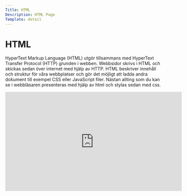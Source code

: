 ```yaml
---
Title: HTML
Description: HTML Page
Template: detail
---
```

# HTML
HyperText Markup Language (HTML) utgör tillsammans med HyperText Transfer Protocol (HTTP) grunden i webben. Webbsidor skrivs i HTML och skickas sedan över internet med hjälp av HTTP.
HTML beskriver innehåll och struktur för våra webbplatser och gör det möjligt att ladda andra dokument till exempel CSS eller JavaScript filer. Nästan allting som du kan se i webbläsaren presenteras med hjälp av html och stylas sedan med css.

<iframe width="560" height="315" src="https://www.youtube.com/embed/salY_Sm6mv4?si=vav524cF8CpcNW7O" title="YouTube video player" frameborder="0" allow="accelerometer; autoplay; clipboard-write; encrypted-media; gyroscope; picture-in-picture" allowfullscreen></iframe>
